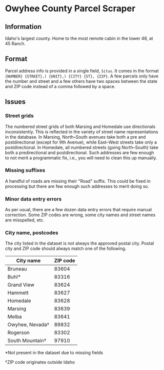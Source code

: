 # Owyhee County Parcel Scraper

## Information

Idaho's largest county. Home to the most remote cabin in the lower 48, at 45 Ranch.

## Format

Parcel address info is provided in a single field, `Situs`. It comes in the format `{NUMBER} {STREET},( {UNIT},) {CITY} {ST}, {ZIP}`. A few parcels only have the number and street and a few others have two spaces between the state and ZIP code instead of a comma followed by a space.

## Issues

### Street grids

The numbered street grids of both Marsing and Homedale use directionals inconsistently. This is reflected in the variety of street name representations in the database. In Marsing, North–South avenues take both a pre and postdirectional (except for 9th Avenue), while East–West streets take only a postdirectional. In Homedale, all numbered streets (going North–South) take both a predirectional and postdirectional. Such addresses are few enough to not merit a programmatic fix, i.e., you will need to clean this up manually.

### Missing suffixes

A handful of roads are missing their "Road" suffix. This could be fixed in processing but there are few enough such addresses to merit doing so.

### Minor data entry errors

As per usual, there are a few dozen data entry errors that require manual correction. Some ZIP codes are wrong, some city names and street names are misspelled, etc.

### City name, postcodes

The city listed in the dataset is not always the approved postal city. Postal city and ZIP code should always match one of the following.

| City name | ZIP code |
| ---------- | -------- |
| Bruneau | 83604 |
| Buhl* | 83316 |
| Grand View | 83624 |
| Hammett | 83627 |
| Homedale | 83628 |
| Marsing | 83639 |
| Melba | 83641 |
| Owyhee, Nevada† | 89832 |
| Rogerson | 83302 |
| South Mountain† | 97910 |

\*Not present in the dataset due to missing fields

†ZIP code originates outside Idaho
